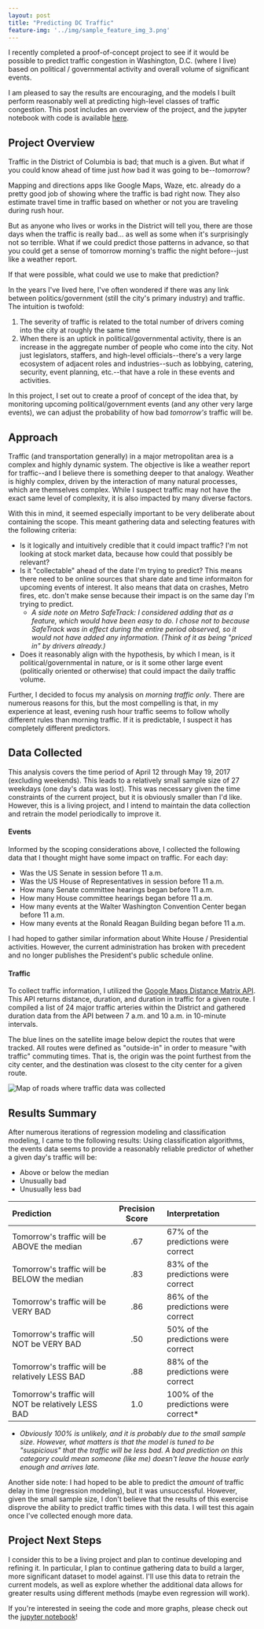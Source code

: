 ```yaml
---
layout: post
title: "Predicting DC Traffic"
feature-img: '../img/sample_feature_img_3.png'
---
```

I recently completed a proof-of-concept project to see if it would be possible to predict traffic congestion in Washington, D.C. (where I live) based on political / governmental activity and overall volume of significant events.

I am pleased to say the results are encouraging, and the models I built perform reasonably well at predicting high-level classes of traffic congestion.  This post includes an overview of the project, and the jupyter notebook with code is available [here](https://github.com/MikeS-nth/portfolio/blob/master/DC_Traffic_Prediction/Predicting_DC_Traffic_Mike_Sanders.ipynb).  

## Project Overview
Traffic in the District of Columbia is bad; that much is a given.  But what if you could know ahead of time just *how* bad it was going to be--*tomorrow*?

Mapping and directions apps like Google Maps, Waze, etc. already do a pretty good job of showing where the traffic is bad right now.  They also estimate travel time in traffic based on whether or not you are traveling during rush hour.

But as anyone who lives or works in the District will tell you, there are those days when the traffic is really bad... as well as some when it's surprisingly not so terrible.  What if we could predict those patterns in advance, so that you could get a sense of tomorrow morning's traffic the night before--just like a weather report.

If that were possible, what could we use to make that prediction?

In the years I've lived here, I've often wondered if there was any link between politics/government (still the city's primary industry) and traffic.  The intuition is twofold:
1. The severity of traffic is related to the total number of drivers coming into the city at roughly the same time
2. When there is an uptick in political/governmental activity, there is an increase in the aggregate number of people who come into the city.  Not just legislators, staffers, and high-level officials--there's a very large ecosystem of adjacent roles and industries--such as lobbying, catering, security, event planning, etc.--that have a role in these events and activities.

In this project, I set out to create a proof of concept of the idea that, by monitoring upcoming political/government events (and any other very large events), we can adjust the probability of how bad *tomorrow's* traffic will be.

## Approach

Traffic (and transportation generally) in a major metropolitan area is a complex and highly dynamic system.  The objective is like a weather report for traffic--and I believe there is something deeper to that analogy.  Weather is highly complex, driven by the interaction of many natural processes, which are themselves complex. While I suspect traffic may not have the exact same level of complexity, it is also impacted by many diverse factors.  

With this in mind, it seemed especially important to be very deliberate about containing the scope.  This meant gathering data and selecting features with the following criteria:
- Is it logically and intuitively credible that it could impact traffic?  I'm not looking at stock market data, because how could that possibly be relevant?
- Is it "collectable" ahead of the date I'm trying to predict?  This means there need to be online sources that share date and time informaiton for upcoming events of interest.  It also means that data on crashes, Metro fires, etc. don't make sense because their impact is on the same day I'm trying to predict.
    - *A side note on Metro SafeTrack:  I considered adding that as a feature, which would have been easy to do.  I chose not to because SafeTrack was in effect during the entire period observed, so it would not have added any information.  (Think of it as being "priced in" by drivers already.)*
- Does it reasonably align with the hypothesis, by which I mean, is it political/governmental in nature, or is it some other large event (politically oriented or otherwise) that could impact the daily traffic volume.

Further, I decided to focus my analysis on *morning traffic only*.  There are numerous reasons for this, but the most compelling is that, in my experience at least, evening rush hour traffic seems to follow wholly different rules than morning traffic.  If it is predictable, I suspect it has completely different predictors.

## Data Collected

This analysis covers the time period of April 12 through May 19, 2017 (excluding weekends).  This leads to a relatively small sample size of 27 weekdays (one day's data was lost).  This was necessary given the time constraints of the current project, but it is obviously smaller than I'd like.  However, this is a living project, and I intend to maintain the data collection and retrain the model periodically to improve it.

#### Events

Informed by the scoping considerations above, I collected the following data that I thought might have some impact on traffic.  For each day:
- Was the US Senate in session before 11 a.m.
- Was the US House of Representatives in session before 11 a.m.
- How many Senate committee hearings began before 11 a.m.
- How many House committee hearings began before 11 a.m.
- How many events at the Walter Washington Convention Center began before 11 a.m.
- How many events at the Ronald Reagan Building began before 11 a.m.

I had hoped to gather similar information about White House / Presidential activities.  However, the current administration has broken with precedent and no longer publishes the President's public schedule online.

#### Traffic
To collect traffic information, I utilized the [Google Maps Distance Matrix API](https://developers.google.com/maps/documentation/distance-matrix/).  This API returns distance, duration, and duration in traffic for a given route.  I compiled a list of 24 major traffic arteries within the District and gathered duration data from the API between 7 a.m. and 10 a.m. in 10-minute intervals.

The blue lines on the satellite image below depict the routes that were tracked.  All routes were defined as "outside-in" in order to measure "with traffic" commuting times.  That is, the origin was the point furthest from the city center, and the destination was closest to the city center for a given route.  

![Map of roads where traffic data was collected](https://michaeljsanders.com/img/routes_smaller.jpg)

## Results Summary

After numerous iterations of regression modeling and classification modeling, I came to the following results:
Using classification algorithms, the events data seems to provide a reasonably reliable predictor of whether a given day's traffic will be:
- Above or below the median
- Unusually bad
- Unusually less bad


|Prediction |Precision Score |Interpretation|
|:---|:--:|:---|
|Tomorrow's traffic will be ABOVE the median  |.67 | 67% of the predictions were correct |
|Tomorrow's traffic will be BELOW the median |.83 | 83% of the predictions were correct  |
|Tomorrow's traffic will be VERY BAD  |.86 |86% of the predictions were correct |
|Tomorrow's traffic will NOT be VERY BAD  |.50 |50% of the predictions were correct |
|Tomorrow's traffic will be relatively LESS BAD    |.88 |88% of the predictions were correct |
|Tomorrow's traffic will NOT be relatively LESS BAD  |1.0 |100% of the predictions were correct*

* *Obviously 100% is unlikely, and it is probably due to the small sample size.  However, what matters is that the model is tuned to be "suspicious" that the traffic will be less bad.  A bad prediction on this category could mean someone (like me) doesn't leave the house early enough and arrives late.*

Another side note:  I had hoped to be able to predict the *amount* of traffic delay in time (regression modeling), but it was unsuccessful.  However, given the small sample size, I don't believe that the results of this exercise disprove the ability to predict traffic times with this data.  I will test this again once I've collected enough more data.

## Project Next Steps

I consider this to be a living project and plan to continue developing and refining it.  In particular, I plan to continue gathering data to build a larger, more significant dataset to model against.  I'll use this data to retrain the current models, as well as explore whether the additional data allows for greater results using different methods (maybe even regression will work).

If you're interested in seeing the code and more graphs, please check out the [jupyter notebook](https://github.com/MikeS-nth/portfolio/blob/master/DC_Traffic_Prediction/Predicting_DC_Traffic_Mike_Sanders.ipynb)!
